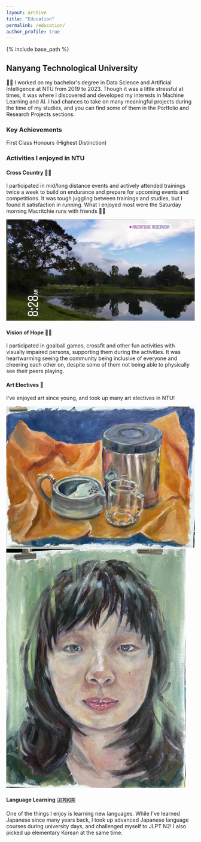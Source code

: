```yaml
---
layout: archive
title: "Education"
permalink: /education/
author_profile: true
---
```


{% include base_path %}

<!-- {% for post in site.teaching reversed %}
  {% include archive-single.html %}
{% endfor %} -->

## Nanyang Technological University

👩‍🎓 I worked on my bachelor's degree in Data Science and Artificial Intelligence at NTU from 2019 to 2023. Though it was a little stressful at times, it was where I discovered and developed my interests in Machine Learning and AI. I had chances to take on many meaningful projects during the time of my studies, and you can find some of them in the Portfolio and Research Projects sections.

### Key Achievements

First Class Honours (Highest Distinction)

### Activities I enjoyed in NTU

#### Cross Country 🏃‍♀️

I participated in mid/long distance events and actively attended trainings twice a week to build on endurance and
prepare for upcoming events and competitions. It was tough juggling between trainings and studies, but I found it satisfaction in running. What I enjoyed most were the Saturday morning Macritchie runs with friends 🌳🌼

![](/images/macritchie.jpg)

#### Vision of Hope 🧑‍🦯

I participated in goalball games, crossfit and other fun activities with visually impaired persons, supporting them during the activities. It was heartwarming seeing the community being inclusive of everyone and cheering each other on, despite some of them not being able to physically see their peers playing.

#### Art Electives 🎨

I've enjoyed art since young, and took up many art electives in NTU!

![](/images/painting1.jpeg)
![](/images/painting2.jpeg)

#### Language Learning 🇯🇵🇰🇷

One of the things I enjoy is learning new languages. While I've learned Japanese since many years back, I took up advanced Japanese language courses during university days, and challenged myself to JLPT N2! I also picked up elementary Korean at the same time.
